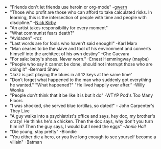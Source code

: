 - "Friends don't let friends use heroin or org-mode" -[gwern](https://www.gwern.net/)
- "Those who profit are those who can afford to take calculated risks. In learning, this is the intersection of people with time and people with discipline." -[Nick Kirby](https://nicjam.es/writing/tacit_knowledge/)
- "An artist takes responsibility for every moment"
- "What communist fears death?"
- "Avidazen" -roz
- "Last words are for fools who haven’t said enough!" -Karl Marx
- "Man ceases to be the slave and tool of his environment and converts himself into the architect of his own destiny" -Che Guevara
- "For sale: baby's shoes. Never worn." -Ernest Hemmingway (maybe)
- "People who say it cannot be done, should not interrupt those who are doing it" -Bernard Shaw 
- "Jazz is just playing the blues in all 12 keys at the same time"
- "Don’t forget what happened to the man who suddenly got everything he wanted." "What happened?" "He lived happily ever after.” -Willy Wonka
- "People don't think that it be like it is but it do" -WTYP Pod's Too Many Floors
- "I was shocked, she served blue tortillas, so dated!" - John Carpenter's They Live
- "A guy walks into a psychiatrist's office and says, hey doc, my brother's crazy! He thinks he's a chicken. Then the doc says, why don't you turn him in? Then the guy says, I would but I need the eggs" -_Annie Hall_
- "Die young, stay pretty" -Blondie
- "You either die a hero, or you live long enough to see yourself become a villain" -Batman
